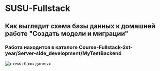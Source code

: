 # SUSU-Fullstack

## Как выглядит схема базы данных к домашней работе "Создать модели и миграции"
### Работа находится в каталоге Course-Fullstack-2st-year/Server-side_development/MyTestBackend

![cхема базы данных](images/newCart.png)
